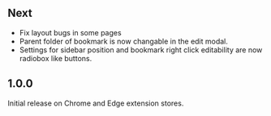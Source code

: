 ## Next

- Fix layout bugs in some pages
- Parent folder of bookmark is now changable in the edit modal.
- Settings for sidebar position and bookmark right click editability are now radiobox like buttons.

## 1.0.0

Initial release on Chrome and Edge extension stores.

